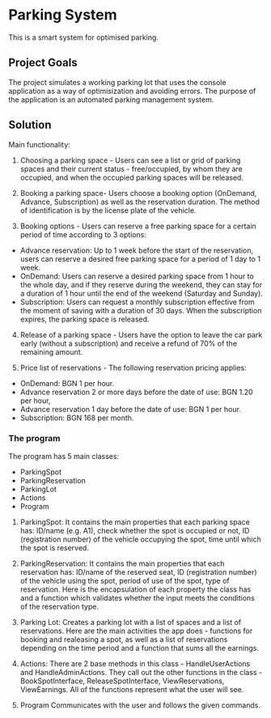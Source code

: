 # Parking System
This is a smart system for optimised parking.
## Project Goals
The project simulates a working parking lot that uses the console application as a way of optimisization and avoiding errors. The purpose of the application is an automated parking management system.
## Solution
Main functionality:
1. Choosing a parking space -
Users can see a list or grid of parking spaces and their current status - free/occupied, by whom they are occupied, and when the occupied parking spaces will be released.

2. Booking a parking space-
Users choose a booking option (OnDemand, Advance, Subscription) as well as the reservation duration. The method of identification is by the license plate of the vehicle.

3. Booking options -
Users can reserve a free parking space for a certain period of time according to 3 options:
- Advance reservation: Up to 1 week before the start of the reservation, users can reserve a desired free parking space for a period of 1 day to 1 week.
- OnDemand: Users can reserve a desired parking space from 1 hour to the whole day, and if they reserve during the weekend, they can stay for a duration of 1 hour until the end of the weekend (Saturday and Sunday).
- Subscription: Users can request a monthly subscription effective from the moment of saving with a duration of 30 days. When the subscription expires, the parking space is released.

4. Release of a parking space -
Users have the option to leave the car park early (without a subscription) and receive a refund of 70% of the remaining amount.

5. Price list of reservations -
The following reservation pricing applies:
- OnDemand: BGN 1 per hour.
- Advance reservation 2 or more days before the date of use: BGN 1.20 per hour,
- Advance reservation 1 day before the date of use: BGN 1 per hour.
- Subscription: BGN 168 per month.

### The program
The program has 5 main classes:
- ParkingSpot
- ParkingReservation
- ParkingLot
- Actions
- Program

1. ParkingSpot:
It contains the main properties that each parking space has:
ID/name (e.g. A1), check whether the spot is occupied or not, ID (registration number) of the vehicle occupying the spot, time until which the spot is reserved.

2. ParkingReservation:
It contains the main properties that each reservation has:
ID/name of the reserved seat, ID (registration number) of the vehicle using the spot, period of use of the spot, type of reservation.
Here is the encapsulation of each property the class has and a function which validates whether the input meets the conditions of the reservation type.

3. Parking Lot:
Creates a parking lot with a list of spaces and a list of reservations.
Here are the main activities the app does - functions for booking and realeasing a spot, as well as a list of reservations depending on the time period and a function that sums all the earnings.

4. Actions:
There are 2 base methods in this class - HandleUserActions and HandleAdminActions. They call out the other functions in the class - BookSpotInterface, ReleaseSpotInterface, ViewReservations, ViewEarnings. All of the functions represent what the user will see.

5. Program
Communicates with the user and follows the given commands.
